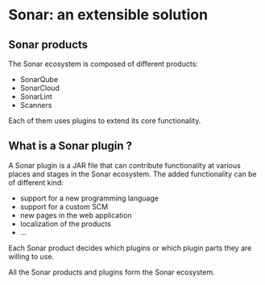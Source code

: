 # Sonar: an extensible solution

## Sonar products

The Sonar ecosystem is composed of different products:
* SonarQube
* SonarCloud
* SonarLint
* Scanners

Each of them uses plugins to extend its core functionality.

## What is a Sonar plugin ?

A Sonar plugin is a JAR file that can contribute functionality at various places and stages in the Sonar ecosystem.
The added functionality can be of different kind:
* support for a new programming language
* support for a custom SCM
* new pages in the web application
* localization of the products
* ...

Each Sonar product decides which plugins or which plugin parts they are willing to use.

All the Sonar products and plugins form the Sonar ecosystem.
